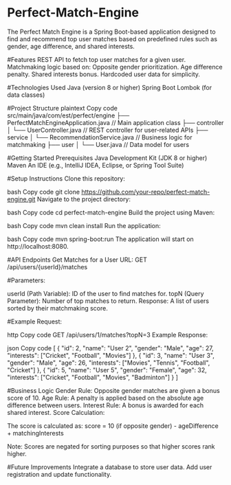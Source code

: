 # Perfect-Match-Engine
The Perfect Match Engine is a Spring Boot-based application designed to find and recommend top user matches based on predefined rules such as gender, age difference, and shared interests.

#Features
REST API to fetch top user matches for a given user.
Matchmaking logic based on:
Opposite gender prioritization.
Age difference penalty.
Shared interests bonus.
Hardcoded user data for simplicity.

#Technologies Used
Java (version 8 or higher)
Spring Boot
Lombok (for data classes)

#Project Structure
plaintext
Copy code
src/main/java/com/est/perfect/engine
├── PerfectMatchEngineApplication.java  // Main application class
├── controller
│   └── UserController.java            // REST controller for user-related APIs
├── service
│   └── RecommendationService.java     // Business logic for matchmaking
├── user
│   └── User.java                      // Data model for users

#Getting Started
Prerequisites
Java Development Kit (JDK 8 or higher)
Maven
An IDE (e.g., IntelliJ IDEA, Eclipse, or Spring Tool Suite)


#Setup Instructions
Clone this repository:

bash
Copy code
git clone https://github.com/your-repo/perfect-match-engine.git
Navigate to the project directory:

bash
Copy code
cd perfect-match-engine
Build the project using Maven:

bash
Copy code
mvn clean install
Run the application:

bash
Copy code
mvn spring-boot:run
The application will start on http://localhost:8080.

#API Endpoints
Get Matches for a User
URL: GET /api/users/{userId}/matches

#Parameters:

userId (Path Variable): ID of the user to find matches for.
topN (Query Parameter): Number of top matches to return.
Response:
A list of users sorted by their matchmaking score.

#Example Request:

http
Copy code
GET /api/users/1/matches?topN=3
Example Response:

json
Copy code
[
  {
    "id": 2,
    "name": "User 2",
    "gender": "Male",
    "age": 27,
    "interests": ["Cricket", "Football", "Movies"]
  },
  {
    "id": 3,
    "name": "User 3",
    "gender": "Male",
    "age": 26,
    "interests": ["Movies", "Tennis", "Football", "Cricket"]
  },
  {
    "id": 5,
    "name": "User 5",
    "gender": "Female",
    "age": 32,
    "interests": ["Cricket", "Football", "Movies", "Badminton"]
  }
]

#Business Logic
Gender Rule: Opposite gender matches are given a bonus score of 10.
Age Rule: A penalty is applied based on the absolute age difference between users.
Interest Rule: A bonus is awarded for each shared interest.
Score Calculation:

The score is calculated as:
score = 10 (if opposite gender) - ageDifference + matchingInterests

Note: Scores are negated for sorting purposes so that higher scores rank higher.

#Future Improvements
Integrate a database to store user data.
Add user registration and update functionality.
